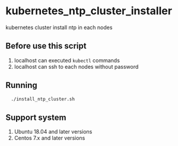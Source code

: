 # kubernetes_ntp_cluster_installer
kubernetes cluster install ntp in each nodes

## Before use this script
1. localhost can executed `kubectl` commands
2. localhost can ssh to each nodes without password

## Running
```bash
  ./install_ntp_cluster.sh
```

## Support system
1. Ubuntu 18.04 and later versions
2. Centos 7.x and later versions
